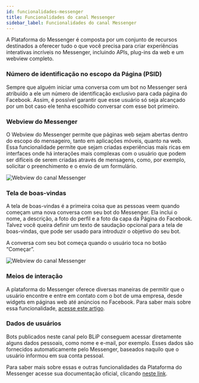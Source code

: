 ```yaml
---
id: funcionalidades-messenger
title: Funcionalidades do canal Messenger
sidebar_label: Funcionalidades do canal Messenger
---
```


A Plataforma do Messenger é composta por um conjunto de recursos destinados a oferecer tudo o que você precisa para criar experiências interativas incríveis no Messenger, incluindo APIs, plug-ins da web e um webview completo. 

### Número de identificação no escopo da Página (PSID)
Sempre que alguém iniciar uma conversa com um bot no Messenger será atribuído a ele um número de identificação exclusivo para cada página do Facebook. Assim, é possível garantir que esse usuário só seja alcançado por um bot caso ele tenha escolhido conversar com esse bot primeiro. 

### Webview do Messenger
O Webview do Messenger permite que páginas web sejam abertas dentro do escopo do mensageiro, tanto em aplicações móveis, quanto na web. Essa funcionalidade permite que sejam criadas experiências mais ricas em interfaces onde há interações mais complexas com o usuário que podem ser difíceis de serem criadas através de mensagens, como, por exemplo, solicitar o preenchimento e o envio de um formulário.

![Webview do canal Messenger](/img/channels/messenger/funcionalidades-messenger-1.png)<br>

### Tela de boas-vindas
A tela de boas-vindas é a primeira coisa que as pessoas veem quando começam uma nova conversa com seu bot do Messenger. Ela inclui o nome, a descrição, a foto do perfil e a foto da capa da Página do Facebook. Talvez você queira definir um texto de saudação opcional para a tela de boas-vindas, que pode ser usado para introduzir o objetivo do seu bot.

A conversa com seu bot começa quando o usuário toca no botão “Começar”.

![Webview do canal Messenger](/img/channels/messenger/funcionalidades-messenger-2.png)<br>

### Meios de interação
A plataforma do Messenger oferece diversas maneiras de permitir que o usuário encontre e entre em contato com o bot de uma empresa, desde widgets em páginas web até anúncios no Facebook. Para saber mais sobre essa funcionalidade, [acesse este artigo](https://help.blip.ai/docs/channels/messenger/como-interagir-messenger/).

### Dados de usuários
Bots publicados neste canal pelo BLiP conseguem acessar diretamente alguns dados pessoais, como nome e e-mail, por exemplo. Esses dados são fornecidos automaticamente pelo Messenger, baseados naquilo que o usuário informou em sua conta pessoal.

Para saber mais sobre essas e outras funcionalidades da Plataforma do Messenger acesse sua documentação oficial, clicando [neste link](https://developers.facebook.com/docs/messenger-platform).